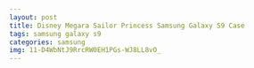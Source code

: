 ```yaml
---
layout: post
title: Disney Megara Sailor Princess Samsung Galaxy S9 Case
tags: samsung galaxy s9
categories: samsung
img: 11-D4WbNtJ9RrcRW0EH1PGs-WJ8LL8vO_
---
```

